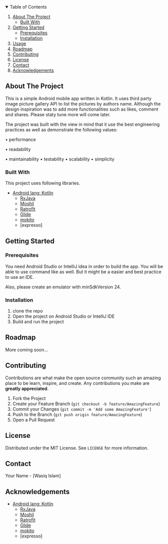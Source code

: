 
<details open="open">
  <summary>Table of Contents</summary>
  <ol>
    <li>
      <a href="#about-the-project">About The Project</a>
      <ul>
        <li><a href="#built-with">Built With</a></li>
      </ul>
    </li>
    <li>
      <a href="#getting-started">Getting Started</a>
      <ul>
        <li><a href="#prerequisites">Prerequisites</a></li>
        <li><a href="#installation">Installation</a></li>
      </ul>
    </li>
    <li><a href="#usage">Usage</a></li>
    <li><a href="#roadmap">Roadmap</a></li>
    <li><a href="#contributing">Contributing</a></li>
    <li><a href="#license">License</a></li>
    <li><a href="#contact">Contact</a></li>
    <li><a href="#acknowledgements">Acknowledgements</a></li>
  </ol>
</details>



## About The Project


This is a simple Android mobile app written in Kotlin. It uses third party image picture gallery API to list the pictures by authors name. Although the design inspiration was to add more functionalities such as likes, comment and shares. Please staty tune more will come later.

The project was built with the view in mind that it use the best engineering practices as well as demonstrate the following values:

 • performance

 • readability

 • maintainability
 • testability
 • scalability
 • simplicity



### Built With

This project uses following libraries.

* [Android lang: Kotlin](https://kotlinlang.org/)
    * [RxJava](https://github.com/ReactiveX/RxAndroid)
    * [Moshil](https://github.com/square/moshi)
    * [Ratrofit](https://square.github.io/retrofit/)
    * [Glide](https://github.com/bumptech/glide)
    * [mokito](https://github.com/mockito/mockito-kotlin)
    * [expresso]



## Getting Started




### Prerequisites

You need Android Studio or IntelliJ idea in order to build the app. You will be able to use command like as well. But it might be a easier and best practice to use an IDE.

Also, please create an emulator with minSdkVersion 24.

### Installation

1. clone the repo
2. Open the project on Android Studio or IntelliJ IDE
3. Build and run the project





## Roadmap

More coming soon...

## Contributing

Contributions are what make the open source community such an amazing place to be learn, inspire, and create. Any contributions you make are **greatly appreciated**.

1. Fork the Project
2. Create your Feature Branch (`git checkout -b feature/AmazingFeature`)
3. Commit your Changes (`git commit -m 'Add some AmazingFeature'`)
4. Push to the Branch (`git push origin feature/AmazingFeature`)
5. Open a Pull Request



## License

Distributed under the MIT License. See `LICENSE` for more information.



## Contact

Your Name - [Wasiq Islam]

## Acknowledgements
* [Android lang: Kotlin](https://kotlinlang.org/)
  * [RxJava](https://github.com/ReactiveX/RxAndroid)
  * [Moshil](https://github.com/square/moshi)
  * [Ratrofit](https://square.github.io/retrofit/)
  * [Glide](https://github.com/bumptech/glide)
  * [mokito](https://github.com/mockito/mockito-kotlin)
  * [expresso]



